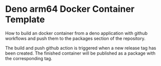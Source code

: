 # Deno arm64 Docker Container Template
How to build an docker container from a deno application with github workflows and push them to the packages section of the repository.

The build and push github action is triggered when a new release tag has been created. The finished container will be published as a package with the corresponding tag.